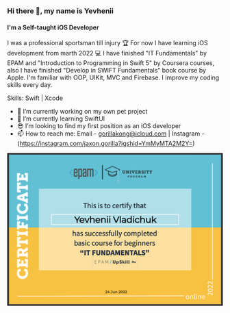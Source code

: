 ### Hi there 👋, my name is Yevhenii
#### I'm a Self-taught iOS Developer
I was a professional sportsman till injury 🏆
For now I have learning iOS development from marth 2022 💻
I have finished "IT Fundamentals" by EPAM and "Introduction to Programming in Swift 5" by Coursera courses, also I have finished "Develop in SWIFT Fundamentals" book course by Apple. I'm familiar with OOP, UIKit, MVC and Firebase.
I improve my coding skills every day.

Skills: Swift | Xcode

- 🔭 I’m currently working on my own pet project 
- 🌱 I’m currently learning SwiftUI
- 😎 I’m looking to find my first position as an iOS developer
- 📫 How to reach me: Email - gorillakong@icloud.com | Instagram - (https://instagram.com/jaxon.gorilla?igshid=YmMyMTA2M2Y=) 

![Epam](https://github.com/YevheniiVladichuk/YevheniiVladichuk/blob/main/Screenshot%202022-08-19%20at%2017.22.24.png)










